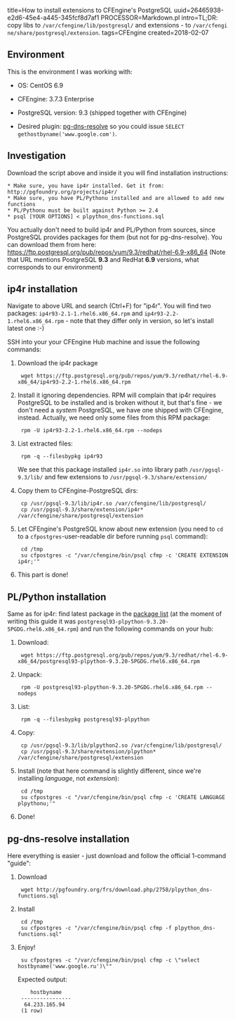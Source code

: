 title=How to install extensions to CFEngine's PostgreSQL
uuid=26465938-e2d6-45e4-a445-345fcf8d7af1
PROCESSOR=Markdown.pl
intro=TL;DR: copy libs to <code>/var/cfengine/lib/postgresql/</code> and extensions - to <code style='word-break:break-all'>/var/cfengine/share/postgresql/extension</code>.
tags=CFEngine
created=2018-02-07


Environment
-----------

This is the environment I was working with:

* OS: CentOS 6.9

* CFEngine: 3.7.3 Enterprise

* PostgreSQL version: 9.3 (shipped together with CFEngine)

* Desired plugin: [pg-dns-resolve][] so you could issue `SELECT gethostbyname('www.google.com')`.

[pg-dns-resolve]: http://pgfoundry.org/projects/pgdnsres/

Investigation
-------------

Download the script above and inside it you will find installation instructions:

	* Make sure, you have ip4r installed. Get it from: http://pgfoundry.org/projects/ip4r/
	* Make sure, you have PL/Pythonu installed and are allowed to add new functions
	* PL/Pythonu must be built against Python >= 2.4
	* psql [YOUR OPTIONS] < plpython_dns-functions.sql

You actually don't need to build ip4r and PL/Python from sources,
since PostgreSQL provides packages for them (but not for pg-dns-resolve).
You can download them from here: <https://ftp.postgresql.org/pub/repos/yum/9.3/redhat/rhel-6.9-x86_64>
(Note that URL mentions PostgreSQL **9.3** and RedHat **6.9** versions, what corresponds to our environment)


ip4r installation
-----------------

Navigate to above URL and search (Ctrl+F) for "ip4r". You will find two packages: `ip4r93-2.1-1.rhel6.x86_64.rpm` and `ip4r93-2.2-1.rhel6.x86_64.rpm` - note that they differ only in version, so let's install latest one :-)

SSH into your your CFEngine Hub machine and issue the following commands:

1. Download the ip4r package

		wget https://ftp.postgresql.org/pub/repos/yum/9.3/redhat/rhel-6.9-x86_64/ip4r93-2.2-1.rhel6.x86_64.rpm

2. Install it ignoring dependencies. RPM will complain that ip4r requires PostgreSQL to be installed and is broken without it, but that's fine - we don't need a _system_ PostgreSQL, we have one shipped with CFEngine, instead. Actually, we need only some files from this RPM package:

		rpm -U ip4r93-2.2-1.rhel6.x86_64.rpm --nodeps

3. List extracted files:

		rpm -q --filesbypkg ip4r93

	We see that this package installed `ip4r.so` into library path `/usr/pgsql-9.3/lib/` and few extensions to `/usr/pgsql-9.3/share/extension/`

4. Copy them to CFEngine-PostgreSQL dirs:

		cp /usr/pgsql-9.3/lib/ip4r.so /var/cfengine/lib/postgresql/
		cp /usr/pgsql-9.3/share/extension/ip4r* /var/cfengine/share/postgresql/extension

5. Let CFEngine's PostgreSQL know about new extension (you need to `cd` to a `cfpostgres`-user-readable dir before running `psql` command):

		cd /tmp
		su cfpostgres -c "/var/cfengine/bin/psql cfmp -c 'CREATE EXTENSION ip4r;'"

6. This part is done!


PL/Python installation
-----------------------

Same as for ip4r: find latest package in the [package list][] (at the moment of writing this guide it was `postgresql93-plpython-9.3.20-5PGDG.rhel6.x86_64.rpm`) and run the following commands on your hub:

[package list]: https://ftp.postgresql.org/pub/repos/yum/9.3/redhat/rhel-6.9-x86_64

1. Download:

		wget https://ftp.postgresql.org/pub/repos/yum/9.3/redhat/rhel-6.9-x86_64/postgresql93-plpython-9.3.20-5PGDG.rhel6.x86_64.rpm

2. Unpack:

		rpm -U postgresql93-plpython-9.3.20-5PGDG.rhel6.x86_64.rpm --nodeps

3. List:

		rpm -q --filesbypkg postgresql93-plpython

4. Copy:

		cp /usr/pgsql-9.3/lib/plpython2.so /var/cfengine/lib/postgresql/
		cp /usr/pgsql-9.3/share/extension/plpython* /var/cfengine/share/postgresql/extension

5. Install (note that here command is slightly different, since we're installing _language_, not _extension_):

		cd /tmp
		su cfpostgres -c "/var/cfengine/bin/psql cfmp -c 'CREATE LANGUAGE plpythonu;'"

6. Done!


pg-dns-resolve installation
---------------------------

Here everything is easier - just download and follow the official 1-command "guide":

1. Download

		wget http://pgfoundry.org/frs/download.php/2758/plpython_dns-functions.sql

2. Install

		cd /tmp
		su cfpostgres -c "/var/cfengine/bin/psql cfmp -f plpython_dns-functions.sql"

3. Enjoy!

		su cfpostgres -c "/var/cfengine/bin/psql cfmp -c \"select hostbyname('www.google.ru')\""
	
	Expected output:

   		   hostbyname   
		----------------
 		 64.233.165.94
		(1 row)
